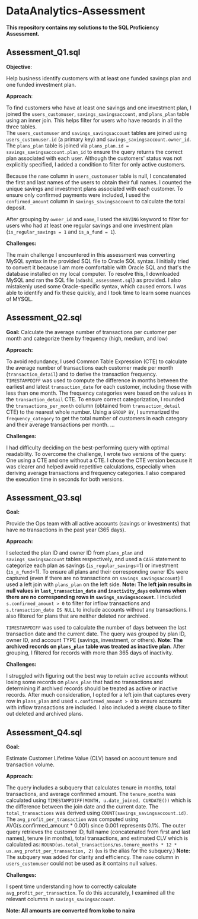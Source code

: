 # DataAnalytics-Assessment

**This repository contains my solutions to the SQL Proficiency Assessment.**

## Assessment_Q1.sql

**Objective**: 

Help business identify customers with at least one funded savings plan and one funded investment plan. 

**Approach**: 

To find customers who have at least one savings and one investment plan, I joined the `users_customuser`, `savings_savingsaccount`, and `plans_plan` table using an inner join. This helps filter for users who have records in all the three tables.  
The `users_customuser` and `savings_savingsaccount` tables are joined using `users_customuser.id` (a primary key) and `savings_savingsaccount.owner_id`. The `plans_plan` table is joined  via `plans_plan.id = savings_savingsaccount.plan_id` to  ensure the query returns the correct plan associated with each user. Although the customers' status was not explicitly specified, I added a condition to filter for only active customers. 

Because the `name` column in `users_customuser` table is null, I concatenated the first and last names of the users to obtain their full names. I counted the unique savings and investment plans associated with each customer. To ensure only confirmed payments were included, I used the `confirmed_amount` column in `savings_savingsaccount` to calculate the total deposit. 

After grouping by `owner_id` and `name`, I used the `HAVING` keyword to filter for users who had at least one regular savings and one investment plan (`is_regular_savings = 1` and `is_a_fund = 1`). 

**Challenges:**

The main challenge I encountered in this assessment was converting MySQL syntax in the provided SQL file to Oracle SQL syntax. I initially tried to convert it because I am more comfortable with Oracle SQL and that's the database installed on my local computer. To resolve this, I downloaded MySQL and ran the SQL file (`adashi_assessment.sql`) as provided. I also mistakenly used some Oracle-specific syntax, which caused errors. I was able to identify and fix these quickly, and I took time to learn some nuances of MYSQL.


## Assessment_Q2.sql

**Goal:**
Calculate the average number of transactions per customer per month and categorize them by frequency (high, medium, and low) 

**Approach:**

To avoid redundancy, I used Common Table Expression (CTE) to calculate the average number of transactions each customer made per month (`transaction_detail`) and to derive the transaction frequency. `TIMESTAMPDIFF` was used to compute the difference in months between the earliest and latest `transaction_date` for each customer, including those with less than one month. 
The frequency categories were based on the values in the `transaction_detail` CTE. To ensure correct categorization, I rounded the `transactions_per_month` column (obtained from `transaction_detail` CTE) to the nearest whole number. 
Using a `GROUP BY`, I summarized the `frequency_category` to get the total number of customers in each category and their average transactions per month. 
...

**Challenges:**

I had difficulty deciding on the best-performing query with optimal readability. To overcome the challenge, I wrote two versions of the query: One using a CTE and one without a CTE. I chose the CTE version because it was clearer and helped avoid repetitive calculations, especially when deriving average transactions and frequency categories. I also compared the execution time in seconds for both versions. 

## Assessment_Q3.sql

**Goal:**

Provide the Ops team with all active accounts (savings or investments) that have no transactions in the past year (365 days).

**Approach:**

I selected the plan ID and owner ID from `plans_plan` and `savings_savingsaccount` tables respectively, and used a `CASE` statement to categorize each plan as savings (`is_regular_savings`=1) or investment (`is_a_fund`=1). 
To ensure all plans and their corresponding owner IDs were captured (even if there are no transactions on `savings_savingsaccount`) I used a left join with `plans_plan` on the left side. 
**Note: The left join results in null values in `last_transaction_date` and `inactivity_days` columns when there are no corresponding rows in `savings_savingsaccount`.**
I included `s.confirmed_amount > 0` to filter for inflow transactions and
`s.transaction_date IS NULL` to include accounts without any transactions. I also filtered for plans that are neither deleted nor archived.

`TIMESTAMPDIFF` was used to calculate the number of days between the last transaction date and the current date. The query was grouped by plan ID, owner ID, and account TYPE (savings, investment, or others). 
**Note: The archived records on `plans_plan` table was treated as inactive plan.**
After grouping, I filtered for records with more than 365 days of inactivity.

**Challenges:**

I struggled with figuring out the best way to retain active accounts without losing some records on `plans_plan` that had no transactions and determining if archived records should be treated as active or inactive records. After much consideration, I opted for a left join that captures every row in `plans_plan` and used `s.confirmed_amount > 0` to ensure accounts with inflow transactions are included. I also included a `WHERE` clause to filter out deleted and archived plans.



## Assessment_Q4.sql

**Goal:**

Estimate Customer Lifetime Value (CLV) based on account tenure and transaction volume.

**Approach:**

The query includes a subquery that calculates tenure in months, total transactions, and average confirmed amount. The `tenure_months` was calculated using `TIMESTAMPDIFF(MONTH, u.date_joined, CURDATE())` which is the difference between the join date and the current date. The `total_transactions` was derived using `COUNT(savings_savingsaccount.id)`. The `avg_profit_per_transaction` was computed using AVG(s.confirmed_amount * 0.001) since 0.001 represents 0.1%. 
The outer query retrieves the customer ID, full name (concatenated from first and last names), tenure (in months), total transactions, and estimated CLV which is calculated as: `ROUND(us.total_transactions/us.tenure_months * 12 * us.avg_profit_per_transaction, 2)` (`us` is the alias for the subquery.) 
**Note:** The subquery was added for clarity and efficiency. The `name` column in `users_customuser` could not be used as it contains null values.

**Challenges:** 

I spent time understanding how to correctly calculate `avg_profit_per_transaction`. To do this accurately, I examined all the relevant columns in `savings_savingsaccount`. 

**Note: All amounts are converted from kobo to naira**
